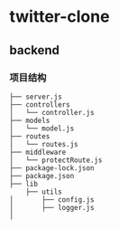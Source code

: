 # twitter-clone



## backend

### 项目结构

```
├── server.js
├── controllers
│   └── controller.js
├── models
│   └── model.js
├── routes
│   └── routes.js
├── middleware
│   └── protectRoute.js
├── package-lock.json
├── package.json
├── lib
    ├── utils
│       ├── config.js
│       ├── logger.js
│       


```
